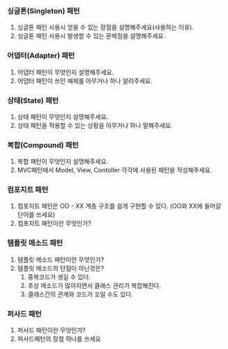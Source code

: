 ### 싱글톤(Singleton) 패턴

1. 싱글톤 패턴 사용시 얻을 수 있는 장점을 설명해주세요(사용하는 이유).
2. 싱글톤 패턴 사용시 발생할 수 있는 문제점을 설명해주세요.

### 어댑터(Adapter) 패턴

1. 어댑터 패턴이 무엇인지 설명해주세요.
2. 어댑터 패턴이 쓰인 예제를 아무거나 하나 알려주세요.

### 상태(State) 패턴

1. 상태 패턴이 무엇인지 설명해주세요.
2. 상태 패턴을 적용할 수 있는 상황을 아무거나 하나 말해주세요.

### 복합(Compound) 패턴

1. 복합 패턴이 무엇인지 설명해주세요.
2. MVC패턴에서 Model, View, Contoller 각각에 사용된 패턴을 작성해주세요.

### 컴포지트 패턴

1. 컴포지트 패턴은 OO - XX 계층 구조를 쉽게 구현할 수 있다. (OO와 XX에 들어갈 단어를 쓰세요)
2. 컴포지트 패턴이란 무엇인가? 

### 템플릿 메소드 패턴

1. 템플릿 메소드 패턴이란 무엇인가?
2. 템플릿 메소드의 단점이 아닌것은?
    1. 중복코드가 생길 수 있다.
    2. 추상 메소드가 많아지면서 클래스 관리가 복잡해진다.
    3. 클래스간의 관계와 코드가 꼬일 수도 있다.


### 퍼사드 패턴

1. 퍼사드 패턴이란 무엇인가?
2. 퍼사드패턴의 장점 하나를 쓰세요

